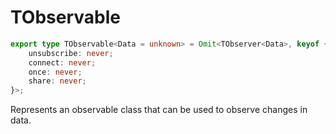 # TObservable

```ts
export type TObservable<Data = unknown> = Omit<TObserver<Data>, keyof {
    unsubscribe: never;
    connect: never;
    once: never;
    share: never;
}>;
```

Represents an observable class that can be used to observe changes in data.
